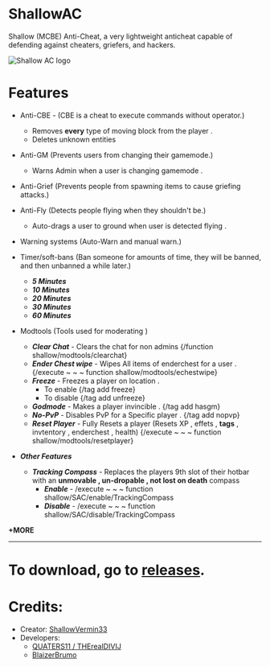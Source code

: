 # ShallowAC
Shallow (MCBE) Anti-Cheat, a very lightweight anticheat capable of defending against cheaters, griefers, and hackers. 

![Shallow AC logo](https://cdn.discordapp.com/icons/962787981809291274/cffd5ad526d3efce44891f9703473ea2.png?size)


# Features 
- Anti-CBE - (CBE is a cheat to execute commands without operator.)
   * Removes **every** type of moving block from the player  .
   * Deletes unknown entities
- Anti-GM              (Prevents users from changing their gamemode.)
   * Warns Admin when a user is changing gamemode . 
- Anti-Grief
             (Prevents people from spawning items to cause griefing attacks.)
- Anti-Fly            (Detects people flying when they shouldn't be.)
    * Auto-drags a user to ground when user is detected flying . 
- Warning systems     (Auto-Warn and manual warn.)
- Timer/soft-bans     (Ban someone for amounts of time, they will be banned, and then unbanned a while later.)
     * ___5 Minutes___
     * ___10 Minutes___
     * ___20 Minutes___
     * ___30 Minutes___
     * ___60 Minutes___

- Modtools            (Tools used for moderating )
     * ___Clear Chat___ - Clears the chat for non admins {/function shallow/modtools/clearchat}
     * ___Ender Chest wipe___ - Wipes All items of enderchest for a user . {/execute <playername> ~ ~ ~ function shallow/modtools/echestwipe}
     * ___Freeze___ - Freezes a player on location .
         * To enable {/tag <playername> add freeze}
         * To disable {/tag <playername> add unfreeze}
     * ___Godmode___ - Makes a player invincible . {/tag <playername> add hasgm}
     * ___No-PvP___  - Disables PvP for a Specific player . {/tag <playername> add nopvp}
     * ___Reset Player___ - Fully Resets a player (Resets XP , effets , **tags** , invtentory , enderchest , health) {/execute <playername> ~ ~ ~ function shallow/modtools/resetplayer}

 - ___Other Features___
   * ___Tracking Compass___ - Replaces the players 9th slot of their hotbar with an **unmovable , un-dropable , not lost on death** compass
      * ___Enable___ - /execute <playername> ~ ~ ~ function shallow/SAC/enable/TrackingCompass
      * ___Disable___ - /execute <playername> ~ ~ ~ function shallow/SAC/disable/TrackingCompass

**+MORE**


---

# To download, go to [releases](https://github.com/ShallowVermin33/ShallowAC/releases/).

# Credits:

* Creator: [ShallowVermin33](https://github.com/ShallowVermin33)
* Developers:
   * [QUATERS11 / THErealDIVIJ](https://github.com/QUATERS11)
   * [BlaizerBrumo](https://github.com/BlaizerBrumo)
